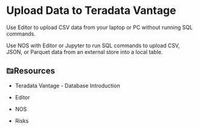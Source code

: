 # Upload Data to Teradata Vantage

Use Editor to upload CSV data from your laptop or PC without running SQL commands.

Use NOS with Editor or Jupyter to run SQL commands to upload CSV, JSON, or Parquet data from an external store into a local table.

## ![fluto-icn-resources](Images/fluto-icn-resources.png)Resources

-   Teradata Vantage - Database Introduction

-   Editor

-   NOS

-   Risks


